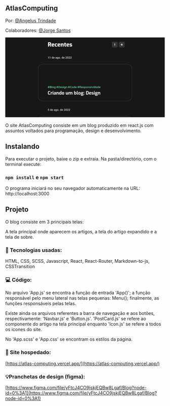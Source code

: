 ## AtlasComputing

Por:
[@Angelus Trindade](https://www.linkedin.com/in/angelus-t-a7659b141/)

Colaboradores: 
[@Jorge Santos](https://www.linkedin.com/in/jorge-santos-365b4823b)

![Imagem da primeira página do blog](./public/AtlasComputing_Screenshot.png) 

O site AtlasComputing consiste em um blog produzido em react.js com assuntos voltados para programação, design e desenvolvimento.

## Instalando

Para executar o projeto, baixe o zip e extraia. 
Na pasta/directório, com o terminal execute: 

### `npm install` e `npm start` 

O programa iniciará no seu navegador automaticamente na URL:  
http://localhost:3000 

## Projeto 

O blog consiste em 3 principais telas: 

A tela principal onde aparecem os artigos, a tela do artigo expandido e a tela de sobre.

### 🤖 Tecnologias usadas:  

HTML, CSS, SCSS, Javascript, React, React-Router, Markdown-to-js, CSSTransition

### 💻 Código:

No arquivo 'App.js' se encontra a função de entrada 'App()'; a função responsável pelo menu lateral nas telas pequenas: Menu(); finalmente, as funções responsáveis pelas telas.

Existe ainda os arquivos referentes a barra de navegação e aos botões, respectivamente: 'Navbar.js' e 'Button.js'. 'PostCard.js' se refere ao componente do artigo na tela principal enquanto 'Icon.js' se refere a todos os icones do site.

No 'App.scss' e 'App.css' se encontram os estilos da página.

### 🔧 Site hospedado:
[https://atlas-computing.vercel.app/](https://atlas-computing.vercel.app/)

### 💡Pranchetas de design (figma): 

[https://www.figma.com/file/yFtcJ4CO9jskjEQBw8Lgaf/Blog?node-id=0%3A1](https://www.figma.com/file/yFtcJ4CO9jskjEQBw8Lgaf/Blog?node-id=0%3A1) 